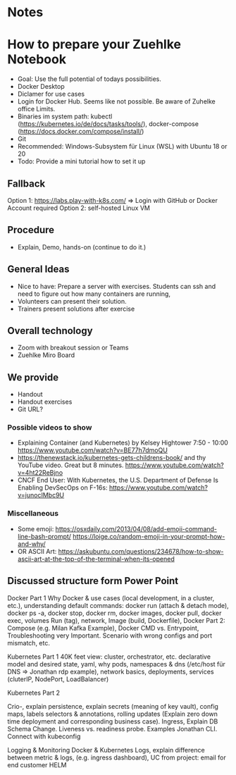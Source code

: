 # Notes

# How to prepare your Zuehlke Notebook
* Goal: Use the full potential of todays possibilities. 
* Docker Desktop
* Diclamer for use cases 
* Login for Docker Hub. Seems like not possible. Be aware of Zuhelke office Limits.
* Binaries im system path: kubectl (https://kubernetes.io/de/docs/tasks/tools/), docker-compose (https://docs.docker.com/compose/install/)
* Git
* Recommended: Windows-Subsystem für Linux (WSL) with Ubuntu 18 or 20
* Todo: Provide a mini tutorial how to set it up

## Fallback
Option 1: https://labs.play-with-k8s.com/ => Login with GitHub or Docker Account required
Option 2: self-hosted Linux VM 

## Procedure
* Explain, Demo, hands-on (continue to do it.)

## General Ideas
* Nice to have: Prepare a server with exercises. Students can ssh and need to figure out how many containers are running,
* Volunteers can present their solution. 
* Trainers present solutions after exercise  

## Overall technology
* Zoom with breakout session or Teams
* Zuehlke Miro Board

## We provide
* Handout
* Handout exercises
* Git URL?

### Possible videos to show
* Explaining Container (and Kubernetes)  by Kelsey Hightower 7:50 - 10:00 https://www.youtube.com/watch?v=BE77h7dmoQU
* https://thenewstack.io/kubernetes-gets-childrens-book/ and thy YouTube video. Great but 8 minutes. https://www.youtube.com/watch?v=4ht22ReBjno
* CNCF End User: With Kubernetes, the U.S. Department of Defense Is Enabling DevSecOps on F-16s: https://www.youtube.com/watch?v=junocIMbc9U

### Miscellaneous
* Some emoji: https://osxdaily.com/2013/04/08/add-emoji-command-line-bash-prompt/
https://loige.co/random-emoji-in-your-prompt-how-and-why/
* OR ASCII Art: https://askubuntu.com/questions/234678/how-to-show-ascii-art-at-the-top-of-the-terminal-when-its-opened


## Discussed structure form Power Point
Docker Part 1
Why Docker & use cases (local development, in a cluster, etc.), understanding
default commands: docker run (attach & detach mode), docker ps -a, docker stop, docker rm, docker images, docker pull, docker exec, volumes
Run (tag), network, Image (build, Dockerfile),
Docker Part 2:
Compose (e.g. Milan Kafka Example), Docker CMD vs. Entrypoint, Troubleshooting very Important. Scenario with wrong configs and port mismatch, etc.

Kubernetes Part 1
40K feet view: cluster, orchestrator, etc.  declarative model and desired state, yaml, why pods, namespaces & dns (/etc/host für DNS => Jonathan rdp example), network basics, deployments, services (cluterIP, NodePort, LoadBalancer)

Kubernetes Part 2

Crio-, explain persistence, explain secrets (meaning of key vault), config maps, labels selectors & annotations, rolling updates (Explain zero down time deployment  and corresponding business case). Ingress, Explain DB Schema Change. Liveness vs. readiness probe. Examples Jonathan CLI. Connect with kubeconfig

Logging & Monitoring
Docker & Kubernetes Logs, explain difference between metric & logs, (e.g. ingress dashboard), UC from project: email for end customer
HELM 
